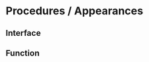# Procedures / Appearances
## Interface


## Function


<!--stackedit_data:
eyJoaXN0b3J5IjpbMTE0MTc4ODk2OF19
-->